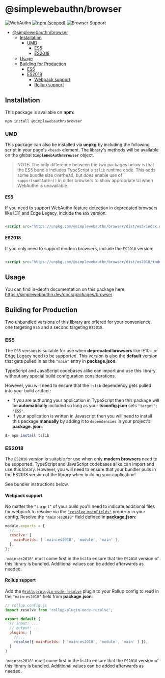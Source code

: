 <!-- omit in toc -->

# @simplewebauthn/browser

![WebAuthn](https://img.shields.io/badge/WebAuthn-Simplified-blueviolet?style=for-the-badge&logo=WebAuthn)
[![npm (scoped)](https://img.shields.io/npm/v/@simplewebauthn/browser?style=for-the-badge&logo=npm)](https://www.npmjs.com/package/@simplewebauthn/browser)
![Browser Support](https://img.shields.io/badge/Browser-ES5+-brightgreen?style=for-the-badge&logo=Mozilla+Firefox)

- [@simplewebauthn/browser](#simplewebauthnbrowser)
  - [Installation](#installation)
    - [UMD](#umd)
      - [ES5](#es5)
      - [ES2018](#es2018)
  - [Usage](#usage)
  - [Building for Production](#building-for-production)
    - [ES5](#es5-1)
    - [ES2018](#es2018-1)
      - [Webpack support](#webpack-support)
      - [Rollup support](#rollup-support)

## Installation

This package is available on **npm**:

```sh
npm install @simplewebauthn/browser
```

### UMD

This package can also be installed via **unpkg** by including the following script in your page's `<head>` element. The library's methods will be available on the global **`SimpleWebAuthnBrowser`** object.

> NOTE: The only difference between the two packages below is that the ES5 bundle includes TypeScript's `tslib` runtime code. This adds some bundle size overhead, but _does_ enable use of `supportsWebAuthn()` in older browsers to show appropriate UI when WebAuthn is unavailable.

#### ES5

If you need to support WebAuthn feature detection in deprecated browsers like IE11 and Edge Legacy, include the `ES5` version:

```html

<script src="https://unpkg.com/@simplewebauthn/browser/dist/es5/index.umd.min.js"></script>
```

#### ES2018

If you only need to support modern browsers, include the `ES2018` version:

```html

<script src="https://unpkg.com/@simplewebauthn/browser/dist/es2018/index.umd.min.js"></script>
```

## Usage

You can find in-depth documentation on this package here: https://simplewebauthn.dev/docs/packages/browser

## Building for Production

Two unbundled versions of this library are offered for your convenience, one targeting `ES5` and a second targeting `ES2018`.

### ES5

The `ES5` version is suitable for use when **deprecated browsers** like IE10+ or Edge Legacy need to be supported. This version is also the **default** version that gets pulled in as the `"main"` entry in **package.json**.

TypeScript and JavaScript codebases alike can import and use this library without any special build configuration considerations.

However, you will need to ensure that the `tslib` dependency gets pulled into your build artifact:

- If you are authoring your application in TypeScript then this package will be **automatically** included so long as your **tsconfig.json** sets `"target": "ES5"`.
- If your application is written in Javascript then you will need to install this package **manually** by adding it to `dependencies` in your project's **package. json**:

```sh
$> npm install tslib
```

### ES2018

The `ES2018` version is suitable for use when only **modern browsers** need to be supported. TypeScript and JavaScript codebases alike can import and use this library. However, you will need to ensure that your bundler pulls in the ES2018 version of the library when building your application!

See bundler instructions below.

#### Webpack support

No matter the `"target"` of your build you'll need to indicate additional files for webpack to resolve via the [`"resolve.mainFields"`](https://webpack.js.org/configuration/resolve/#resolvemainfields) property in your config. Resolve the `"main:es2018"` field defined in **package.json**:

```js
module.exports = {
  //...
  resolve: {
    mainFields: [ 'main:es2018', 'module', 'main' ],
  },
};
```

`'main:es2018'` must come first in the list to ensure that the `ES2018` version of this library is bundled. Additional values can be added afterwards as needed.

#### Rollup support

Add the [`@rollup/plugin-node-resolve`](https://github.com/rollup/rollup-plugin-node-resolve#usage) plugin to your Rollup config to read in the `"main:es2018"` field from **package.json**:

```js
// rollup.config.js
import resolve from 'rollup-plugin-node-resolve';

export default {
  // input: ...
  // output: ...
  plugins: [
    //...
    resolve({ mainFields: [ 'main:es2018', 'module', 'main' ] }),
  ]
}
```

`'main:es2018'` must come first in the list to ensure that the `ES2018` version of this library is bundled. Additional values can be added afterwards as needed.
